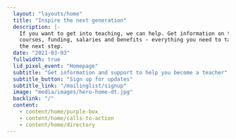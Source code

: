 ```yaml
---
  layout: "layouts/home"
  title: "Inspire the next generation"
  description: |-
    If you want to get into teaching, we can help. Get information on training
    courses, funding, salaries and benefits - everything you need to take
    the next step.
  date: "2021-03-03"
  fullwidth: true
  lid_pixel_event: "Homepage"
  subtitle: "Get information and support to help you become a teacher"
  subtitle_button: "Sign up for updates"
  subtitle_link: "/mailinglist/signup"
  image: "media/images/hero-home-dt.jpg"
  backlink: "/"
  content:
    - content/home/purple-box
    - content/home/calls-to-action
    - content/home/directory
---
```

